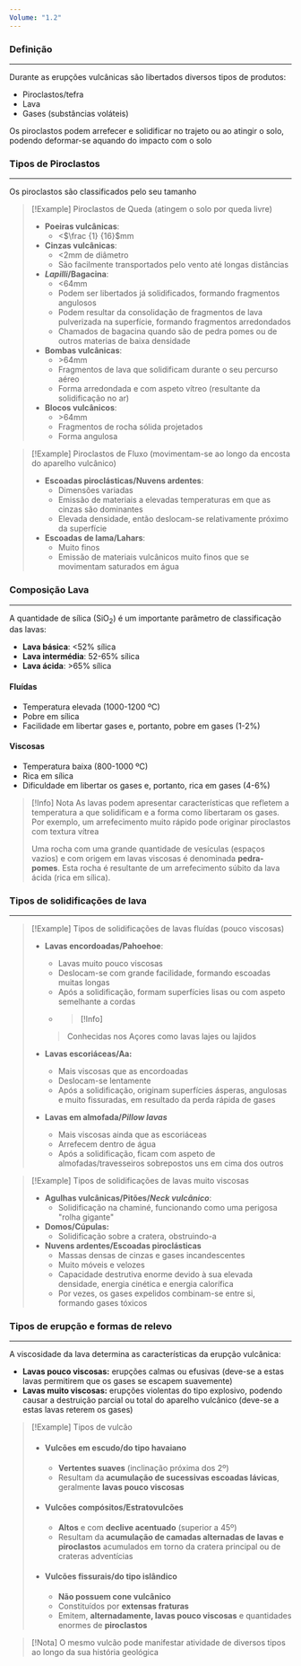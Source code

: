 ```yaml
---
Volume: "1.2"
---
```

### Definição
---
Durante as erupções vulcânicas são libertados diversos tipos de produtos:
- Piroclastos/tefra
- Lava
- Gases (substâncias voláteis)

Os piroclastos podem arrefecer e solidificar no trajeto ou ao atingir o solo, podendo deformar-se aquando do impacto com o solo

### Tipos de Piroclastos
---
Os piroclastos são classificados pelo seu tamanho
>[!Example] Piroclastos de Queda (atingem o solo por queda livre)
>- **Poeiras vulcânicas**: 
>	- <$\frac {1} {16}$mm
>- **Cinzas vulcânicas**: 
>	- <2mm de diâmetro
>	- São facilmente transportados pelo vento até longas distâncias
>- ***Lapilli*/Bagacina**:
>	- <64mm
>	- Podem ser libertados já solidificados, formando fragmentos angulosos
>	- Podem resultar da consolidação de fragmentos de lava pulverizada na superfície, formando fragmentos arredondados
>	- Chamados de bagacina quando são de pedra pomes ou de outros materias de baixa densidade
>- **Bombas vulcânicas**:
>	- \>64mm
>	- Fragmentos de lava que solidificam durante o seu percurso aéreo 
>	- Forma arredondada e com aspeto vítreo (resultante da solidificação no ar)
>- **Blocos vulcânicos**:
>	- \>64mm
>	- Fragmentos de rocha sólida projetados
>	- Forma angulosa

>[!Example] Piroclastos de Fluxo (movimentam-se ao longo da encosta do aparelho vulcânico)
>- **Escoadas piroclásticas/Nuvens ardentes**: 
>	- Dimensões variadas
>	- Emissão de materiais a elevadas temperaturas em que as cinzas são dominantes
>	- Elevada densidade, então deslocam-se relativamente próximo da superfície
>- **Escoadas de lama/Lahars**: 
>	- Muito finos
>	- Emissão de materiais vulcânicos muito finos que se movimentam saturados em água

### Composição Lava
---
A quantidade de sílica (SiO$_2$) é um importante parâmetro de classificação das lavas:
- **Lava básica**: <52% sílica
- **Lava intermédia**: 52-65% sílica
- **Lava ácida**: >65% sílica
#### Fluídas
- Temperatura elevada (1000-1200 ºC)
- Pobre em sílica
- Facilidade em libertar gases e, portanto, pobre em gases (1-2%)
#### Viscosas
- Temperatura baixa (800-1000 ºC)
- Rica em sílica
- Dificuldade em libertar os gases e, portanto, rica em gases (4-6%)

> [!Info] Nota
> As lavas podem apresentar características que refletem a temperatura a que solidificam e a forma como libertaram os gases.
> Por exemplo, um arrefecimento muito rápido pode originar piroclastos com textura vítrea 
> 
> Uma rocha com uma grande quantidade de vesículas (espaços vazios) e com origem em lavas viscosas é denominada **pedra-pomes**. Esta rocha é resultante de um arrefecimento súbito da lava ácida (rica em sílica).

### Tipos de solidificações de lava
---
>[!Example] Tipos de solidificações de lavas fluídas (pouco viscosas)
>- **Lavas encordoadas/Pahoehoe**:
>	- Lavas muito pouco viscosas
>	- Deslocam-se com grande facilidade, formando escoadas muitas longas
>	- Após a solidificação, formam superfícies lisas ou com aspeto semelhante a cordas
>	- >[!Info]
>	>Conhecidas nos Açores como lavas lajes ou lajidos
>	
>- **Lavas escoriáceas/Aa:**
>	- Mais viscosas que as encordoadas
>	- Deslocam-se lentamente
>	- Após a solidificação, originam superfícies ásperas, angulosas e muito fissuradas, em resultado da perda rápida de gases
>- **Lavas em almofada/*Pillow lavas***
>	- Mais viscosas ainda que as escoriáceas
>	- Arrefecem dentro de água
>	- Após a solidificação, ficam com aspeto de almofadas/travesseiros sobrepostos uns em cima dos outros

>[!Example] Tipos de solidificações de lavas muito viscosas
>- **Agulhas vulcânicas/Pitões/*Neck vulcânico***:
>	- Solidificação na chaminé, funcionando como uma perigosa "rolha gigante"
>- **Domos/Cúpulas:**
>	- Solidificação sobre a cratera, obstruindo-a
>- **Nuvens ardentes/Escoadas piroclásticas**
>	- Massas densas de cinzas e gases incandescentes
>	- Muito móveis e velozes
>	- Capacidade destrutiva enorme devido à sua elevada densidade, energia cinética e energia calorífica
>	- Por vezes, os gases expelidos combinam-se entre si, formando gases tóxicos

### Tipos de erupção e formas de relevo
---
A viscosidade da lava determina as características da erupção vulcânica:
- **Lavas pouco viscosas:** erupções calmas ou efusivas (deve-se a estas lavas permitirem que os gases se escapem suavemente)
- **Lavas muito viscosas:** erupções violentas do tipo explosivo, podendo causar a destruição parcial ou total do aparelho vulcânico (deve-se a estas lavas reterem os gases)
>[!Example] Tipos de vulcão
>- #### Vulcões em escudo/do tipo havaiano
>	- **Vertentes suaves** (inclinação próxima dos 2º)
>	- Resultam da **acumulação de sucessivas escoadas lávicas**, geralmente **lavas pouco viscosas**
>- #### Vulcões compósitos/Estratovulcões
>	- **Altos** e com **declive acentuado** (superior a 45º)
>	- Resultam da **acumulação de camadas alternadas de lavas e piroclastos** acumulados em torno da cratera principal ou de crateras adventícias
>- #### Vulcões fissurais/do tipo islândico
>	- **Não possuem cone vulcânico**
>	- Constituídos por **extensas fraturas**
>	- Emitem, **alternadamente, lavas pouco viscosas** e quantidades enormes de **piroclastos**

>[!Nota]
>O mesmo vulcão pode manifestar atividade de diversos tipos ao longo da sua história geológica